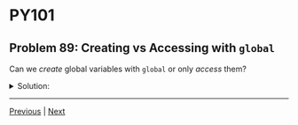 # PY101
## Problem 89: Creating vs Accessing with `global`

Can we *create* global variables with `global` or only *access* them?

<details>
<summary>Solution:</summary>

You can both create and access global variables using the `global` keyword within a function.

If the global variable doesn't exist yet, using `global` and then assigning to it will create it in the global scope.

Examples:
```python
# Creating a new global variable:
def create_global():
    global new_var  # new_var doesn't exist yet
    new_var = "I'm new!"

create_global()
print(new_var)  # I'm new! (now exists globally)
```

```python
# Modifying an existing global variable:
existing = 10

def modify_global():
    global existing  # existing already exists
    existing = 20

modify_global()
print(existing)  # 20
```

```python
# Creating multiple global variables:
def setup_globals():
    global config, settings, state
    config = {"debug": True}
    settings = {"theme": "dark"}
    state = "initialized"

setup_globals()
print(config)    # {'debug': True}
print(settings)  # {'theme': 'dark'}
print(state)     # initialized
```

**Note:** While you *can* create globals this way, it's generally not recommended as it makes code harder to understand and track.

</details>

---

[Previous](088.md) | [Next](090.md)

